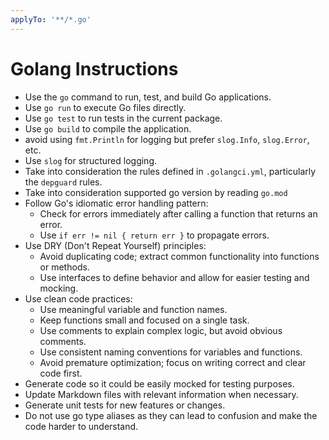 ```yaml
---
applyTo: '**/*.go'
---
```

# Golang Instructions

- Use the `go` command to run, test, and build Go applications.
- Use `go run` to execute Go files directly.
- Use `go test` to run tests in the current package.
- Use `go build` to compile the application.
- avoid using `fmt.Println` for logging but prefer `slog.Info`, `slog.Error`, etc.
- Use `slog` for structured logging.
- Take into consideration the rules defined in `.golangci.yml`, particularly the `depguard` rules.
- Take into consideration supported go version by reading `go.mod`
- Follow Go's idiomatic error handling pattern:
  - Check for errors immediately after calling a function that returns an error.
  - Use `if err != nil { return err }` to propagate errors.
- Use DRY (Don't Repeat Yourself) principles:
  - Avoid duplicating code; extract common functionality into functions or methods.
  - Use interfaces to define behavior and allow for easier testing and mocking.
- Use clean code practices:
  - Use meaningful variable and function names.
  - Keep functions small and focused on a single task.
  - Use comments to explain complex logic, but avoid obvious comments.
  - Use consistent naming conventions for variables and functions.
  - Avoid premature optimization; focus on writing correct and clear code first.
- Generate code so it could be easily mocked for testing purposes.
- Update Markdown files with relevant information when necessary.
- Generate unit tests for new features or changes.
- Do not use go type aliases as they can lead to confusion and make the code harder to understand.
